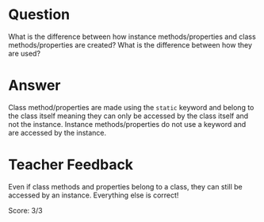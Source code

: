 # Question

What is the difference between how instance methods/properties and class methods/properties are created? What is the difference between how they are used?

# Answer

Class method/properties are made using the `static` keyword and belong to the class itself meaning they can only be accessed by the class itself and not the instance. Instance methods/properties do not use a keyword and are accessed by the instance.

# Teacher Feedback

Even if class methods and properties belong to a class, they can still be accessed by an instance. Everything else is correct!

Score: 3/3